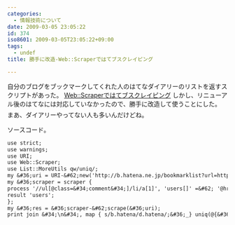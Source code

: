 ```yaml
---
categories:
  - 情報技術について
date: 2009-03-05 23:05:22
id: 374
iso8601: 2009-03-05T23:05:22+09:00
tags:
  - undef
title: 勝手に改造-Web::Scraperではてブスクレイピング

---
```


自分のブログをブックマークしてくれた人のはてなダイアリーのリストを返すスクリプトがあった。
<a href="http://blog.kzfmix.com/entry/1221220037">Web::Scraperではてブスクレイピング</a>
しかし、リニューアル後のはてなには対応していなかったので、勝手に改造して使うことにした。
&#133;まあ、ダイアリーやってない人も多いんだけどね。


ソースコード。
```default
use strict;
use warnings;
use URI;
use Web::Scraper;
use List::MoreUtils qw/uniq/;
my &#36;uri = URI-&#62;new('http://b.hatena.ne.jp/bookmarklist?url=http://weblog.nqou.net');
my &#36;scraper = scraper {
process '//ul[@class=&#34;comment&#34;]/li/a[1]', 'users[]' =&#62; '@href';
result 'users';
};
my &#36;res = &#36;scraper-&#62;scrape(&#36;uri);
print join &#34;\n&#34;, map { s/b.hatena/d.hatena/;&#36;_} uniq(@{&#36;res});
```
    	